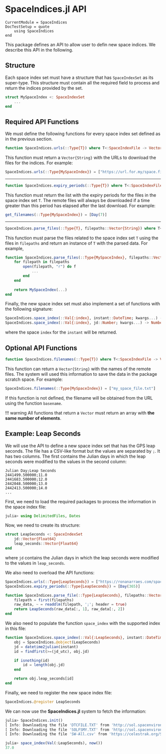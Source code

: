 SpaceIndices.jl API
===================

```@meta
CurrentModule = SpaceIndices
DocTestSetup = quote
    using SpaceIndices
end
```

This package defines an API to allow user to defin new space indices. We describe this API
in the following.

## Structure

Each space index set must have a structure that has `SpaceIndexSet` as its super-type. This
structure must contain all the required field to process and return the indices provided by
the set.

```julia
struct MySpaceIndex <: SpaceIndexSet
    ...
end
```

## Required API Functions

We must define the following functions for every space index set defined as in the previous
section.

```julia
function SpaceIndices.urls(::Type{T}) where T<:SpaceIndexFile -> Vector{String}
```

This function must return a `Vector{String}` with the URLs to download the files for the
indices. For example:

```julia
SpaceIndices.urls(::Type{MySpaceIndex}) = ["https://url.for.my/space.file.txt"]
```

---

```julia
function SpaceIndices.expiry_periods(::Type{T}) where T<:SpaceIndexFile -> Vector{DatePeriod}
```

This function must return the list with the expiry periods for the files in the space index
set `T`. The remote files will always be downloaded if a time greater than this period has
elapsed after the last download. For example:

```julia
get_filenames(::Type{MySpaceIndex}) = [Day(7)]
```

---

```julia
SpaceIndices.parse_files(::Type{T}, filepaths::Vector{String}) where T<:SpaceIndexFile -> T
```

This function must parse the files related to the space index set `T` using the files in
`filepaths` and return an instance of `T` with the parsed data. For example,

```julia
function SpaceIndices.parse_files(::Type{MySpaceIndex}, filepaths::Vector{String})
    for filepath in filepaths
        open(filepath, "r") do f
            ...
        end
    end
        
    return MySpaceIndex(...)
end
```

Finally, the new space index set must also implement a set of functions with the following
signature:

```julia
SpaceIndices.space_index(::Val{:index}, instant::DateTime; kwargs...) -> Number
SpaceIndices.space_index(::Val{:index}, jd::Number; kwargs...) -> Number
```

where the space `index` for the `instant` will be returned.

## Optional API Functions

```julia
function SpaceIndices.filenames(::Type{T}) where T<:SpaceIndexFile -> Vector{String}
```

This function can return a `Vector{String}` with the names of the remote files. The system
will used this information to save the data in the package scratch space. 
For example:

```julia
SpaceIndices.filenames(::Type{MySpaceIndex}) = ["my_space_file.txt"]
```

If this function is not defined, the filename will be obtained from the URL using the
function `basename`.

!!! warning
    All functions that return a `Vector` must return an array with **the same number of
    elements**.

## Example: Leap Seconds

We will use the API to define a new space index set that has the GPS leap seconds. The file
has a CSV-like format but the values are separated by `;`. It has two columns. The first
contains the Julian days in which the leap seconds were modified to the values in the second
column:

```text
Julian Day;Leap Seconds
2441499.500000;11.0
2441683.500000;12.0
2442048.500000;13.0
2442413.500000;14.0
...
```

First, we need to load the required packages to process the information in the space index
file:

```julia
julia> using DelimitedFiles, Dates
```

Now, we need to create its structure:

```julia
struct LeapSeconds <: SpaceIndexSet
    jd::Vector{Float64}
    leap_seconds::Vector{Float64}
end
```

where `jd` contains the Julian days in which the leap seconds were modified to the values in
`leap_seconds`.

We also need to overload the API functions:

```julia
SpaceIndices.urls(::Type{LeapSeconds}) = ["https://ronanarraes.com/space-indices/leap_seconds.csv"]
SpaceIndices.expiry_periods(::Type{LeapSeconds}) = [Day(365)]

function SpaceIndices.parse_file(::Type{LeapSeconds}, filepaths::Vector{String})
    filepath = first(filepaths)
    raw_data, ~ = readdlm(filepath, ';'; header = true)
    return LeapSeconds(raw_data[:, 1], raw_data[:, 2])
end
```

We also need to populate the function `space_index` with the supported index in this file:

```julia
function SpaceIndices.space_index(::Val{:LeapSeconds}, instant::DateTime)
    obj = SpaceIndices.@object(LeapSeconds)
    jd = datetime2julian(instant)
    id = findfirst(>=(jd_utc), obj.jd)

    if isnothing(id)
        id = length(obj.jd)
    end

    return obj.leap_seconds[id]
end
```

Finally, we need to register the new space index file:

```julia
SpaceIndices.@register LeapSeconds
```

We can now use the **SpaceIndices.jl** system to fetch the information:

```julia
julia> SpaceIndices.init()
[ Info: Downloading the file 'DTCFILE.TXT' from 'http://sol.spacenvironment.net/jb2008/indices/DTCFILE.TXT'...
[ Info: Downloading the file 'SOLFSMY.TXT' from 'http://sol.spacenvironment.net/jb2008/indices/SOLFSMY.TXT'...
[ Info: Downloading the file 'SW-All.csv' from 'https://celestrak.org/SpaceData/SW-All.csv'...

julia> space_index(Val(:LeapSeconds), now())
37.0
```